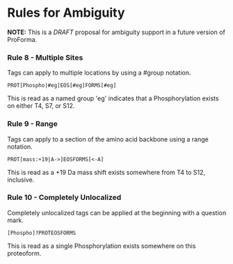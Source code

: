 # Rules for Ambiguity

**NOTE:** This is a *DRAFT* proposal for ambiguity support in a future version of ProForma.

### Rule 8 - Multiple Sites
Tags can apply to multiple locations by using a #group notation.
```
PROT[Phospho|#eg]EOS[#eg]FORMS[#eg]
```
This is read as a named group 'eg' indicates that a Phosphorylation exists on either T4, S7, or S12.

### Rule 9 - Range
Tags can apply to a section of the amino acid backbone using a range notation.
```
PROT[mass:+19|A->]EOSFORMS[<-A]
```
This is read as a +19 Da mass shift exists somewhere from T4 to S12, inclusive.

### Rule 10 - Completely Unlocalized
Completely unlocalized tags can be applied at the beginning with a question mark.
```
[Phospho]?PROTEOSFORMS
```
This is read as a single Phosphorylation exists somewhere on this proteoform.
